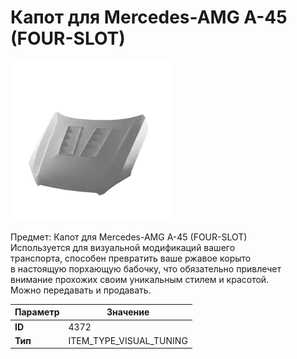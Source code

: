 # Капот для Mercedes-AMG A-45 (FOUR-SLOT)

![Item Image](../img/4372.webp?raw=true)

Предмет: Капот для Mercedes-AMG A-45 (FOUR-SLOT)<br>Используется для визуальной модификаций вашего<br>транспорта, способен превратить ваше ржавое корыто<br>в настоящую порхающую бабочку, что обязательно привлечет<br>внимание прохожих своим уникальным стилем и красотой.<br>Можно передавать и продавать.


| Параметр | Значение |
|----------|----------|
| **ID** | 4372 |
| **Тип** | ITEM_TYPE_VISUAL_TUNING |


